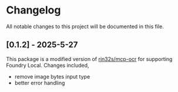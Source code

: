 # Changelog

All notable changes to this project will be documented in this file.

## [0.1.2] - 2025-5-27

This package is a modified version of [rjn32s/mcp-ocr](https://github.com/rjn32s/mcp-ocr) for supporting Foundry Local. Changes included, 
- remove image bytes input type
- better error handling 
